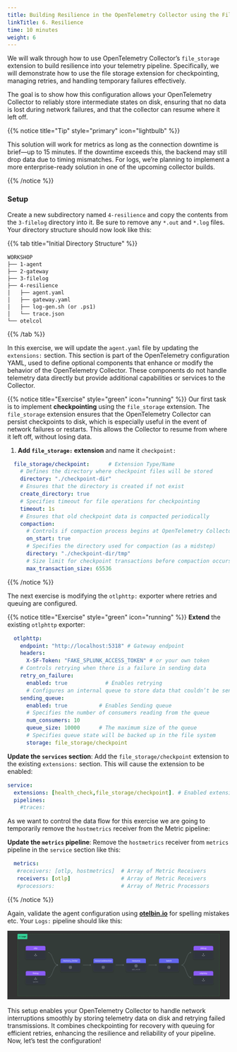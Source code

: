```yaml
---
title: Building Resilience in the OpenTelemetry Collector using the File Storage Extension
linkTitle: 6. Resilience
time: 10 minutes
weight: 6
---
```


We will walk through how to use OpenTelemetry Collector’s `file_storage` extension to build resilience into your telemetry pipeline. Specifically, we will demonstrate how to use the file storage extension for checkpointing, managing retries, and handling temporary failures effectively.

The goal is to show how this configuration allows your OpenTelemetry Collector to reliably store intermediate states on disk, ensuring that no data is lost during network failures, and that the collector can resume where it left off.

{{% notice title="Tip" style="primary" icon="lightbulb" %}}

This solution will work for metrics as long as the connection downtime is brief—up to 15 minutes. If the downtime exceeds this, the backend may still drop data due to timing mismatches. For logs, we’re planning to implement a more enterprise-ready solution in one of the upcoming collector builds.

{{% /notice %}}

### Setup

Create a new subdirectory named `4-resilience` and copy the contents from the `3-filelog` directory into it. Be sure to remove any `*.out` and `*.log` files. Your directory structure should now look like this:

{{% tab title="Initial Directory Structure" %}}

```text
WORKSHOP
├── 1-agent
├── 2-gateway
├── 3-filelog
├── 4-resilience
│   ├── agent.yaml
│   ├── gateway.yaml
│   ├── log-gen.sh (or .ps1)
│   └── trace.json
└── otelcol
```

{{% /tab %}}

In this exercise, we will update the `agent.yaml` file by updating the `extensions:` section. This section is part of the OpenTelemetry configuration YAML, used to define optional components that enhance or modify the behavior of the OpenTelemetry Collector. These components do not handle telemetry data directly but provide additional capabilities or services to the Collector.

{{% notice title="Exercise" style="green" icon="running" %}}
Our first task is to implement **checkpointing** using the `file_storage` extension. The `file_storage` extension ensures that the OpenTelemetry Collector can persist checkpoints to disk, which is especially useful in the event of network failures or restarts. This allows the Collector to resume from where it left off, without losing data.

1. **Add `file_storage:` extension** and name it `checkpoint:`

```yaml
  file_storage/checkpoint:      # Extension Type/Name
    # Defines the directory where checkpoint files will be stored
    directory: "./checkpoint-dir"
    # Ensures that the directory is created if not exist 
    create_directory: true  
    # Specifies timeout for file operations for checkpointing
    timeout: 1s
    # Ensures that old checkpoint data is compacted periodically
    compaction:  
      # Controls if compaction process begins at OpenTelemetry Collector startup               
      on_start: true   
      # Specifies the directory used for compaction (as a midstep)        
      directory: "./checkpoint-dir/tmp"
      # Size limit for checkpoint transactions before compaction occurs
      max_transaction_size: 65536        
```

{{% /notice %}}

The next exercise is modifying the `otlphttp:` exporter where retries and queuing are configured.

{{% notice title="Exercise" style="green" icon="running" %}}
**Extend** the existing `otlphttp` exporter:

```yaml
  otlphttp:
    endpoint: "http://localhost:5318" # Gateway endpoint
    headers:
      X-SF-Token: "FAKE_SPLUNK_ACCESS_TOKEN" # or your own token            
    # Controls retrying when there is a failure in sending data  
    retry_on_failure:             
      enabled: true            # Enables retrying
      # Configures an internal queue to store data that couldn’t be sent
    sending_queue:              
      enabled: true          # Enables Sending queue
      # Specifies the number of consumers reading from the queue
      num_consumers: 10         
      queue_size: 10000      # The maximum size of the queue
      # Specifies queue state will be backed up in the file system
      storage: file_storage/checkpoint         
```

**Update the `services` section**: Add the `file_storage/checkpoint` extension to the existing `extensions:` section. This will cause the extension to be enabled:

  ```yaml
  service:
    extensions: [health_check,file_storage/checkpoint]. # Enabled extensions for this collector   
    pipelines:
      #traces:
  ```

As we want to control the data flow for this exercise we are going to temporarily remove the `hostmetrics` receiver from the Metric pipeline:

**Update the `metrics` pipeline**: Remove the `hostmetrics` receiver from `metrics` pipeline in the `service` section like this:

  ```yaml
    metrics:
     #receivers: [otlp, hostmetrics]  # Array of Metric Receivers
     receivers: [otlp]                # Array of Metric Receivers
     #processors:                     # Array of Metric Processors
  ```

{{% /notice %}}

Again, validate the agent configuration using [**otelbin.io**](https://www.otelbin.io/) for spelling mistakes etc. Your `Logs:` pipeline should like this:

![logs from otelbin](../images/filelog-3-1-logs.png)

This setup enables your OpenTelemetry Collector to handle network interruptions smoothly by storing telemetry data on disk and retrying failed transmissions. It combines checkpointing for recovery with queuing for efficient retries, enhancing the resilience and reliability of your pipeline. Now, let’s test the configuration!
